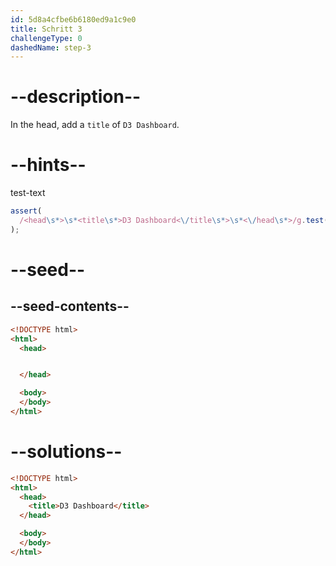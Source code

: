 ```yaml
---
id: 5d8a4cfbe6b6180ed9a1c9e0
title: Schritt 3
challengeType: 0
dashedName: step-3
---
```


# --description--

In the head, add a `title` of `D3 Dashboard`.

# --hints--

test-text

```js
assert(
  /<head\s*>\s*<title\s*>D3 Dashboard<\/title\s*>\s*<\/head\s*>/g.test(code)
);
```

# --seed--

## --seed-contents--

```html
<!DOCTYPE html>
<html>
  <head>


  </head>

  <body>
  </body>
</html>
```

# --solutions--

```html
<!DOCTYPE html>
<html>
  <head>
    <title>D3 Dashboard</title>
  </head>

  <body>
  </body>
</html>
```
